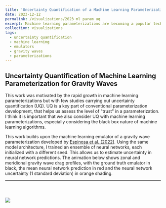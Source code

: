```yaml
---
title: 'Uncertainty Quantification of a Machine Learning Parameterization'
date: 2023-12-12
permalink: /visualizations/2023_ml_param_uq
excerpt: Machine learning parameterizations are becoming a popular technique for improving climate models. This work aims to learn the uncertainties associated with them.
collection: visualizations
tags:
  - uncertainty quantification
  - machine learning
  - emulators
  - gravity waves
  - parameterizations
---
```


Uncertainty Quantification of Machine Learning Parameterization for Gravity Waves
------

This work was motivated by the rapid growth in machine learning parameterizations but with few 
studies carrying out uncertainty quantification (UQ). UQ is a key part of conventional parameterization development, that helps us assess the level of "trust" in a parameterization. 
I think it is important that we also consider UQ with machine learning parameterizations, especially
considering the black box nature of machine learning algorithms.

This work builds upon the machine learning emulator of a gravity wave parameterization developed by [Espinosa et al. (2022)](https://agupubs.onlinelibrary.wiley.com/doi/full/10.1029/2022GL098174).
Using the same model architecture, I trained an ensemble of neural networks, each initialized with a different seed. This allows us to estimate uncertainty in neural network predictions. The animation
below shows zonal and meridional gravity wave drag profiles, with the ground truth emulator in black,
the mean neural network prediction in red and the neural network uncertainty (1 standard deviation) in orange shading. 

---
<br/><img src='/images/visualizations/animation_GWDs_profile_mean_std_ensemble.gif'>
---
